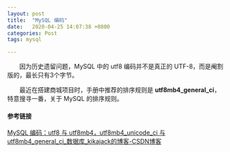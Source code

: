 ```yaml
---
layout: post
title:  "MySQL 编码"
date:   2020-04-25 14:07:38 +0800
categories: Post
tags: mysql

---
```

　　因为历史遗留问题，MySQL 中的 utf8 编码并不是真正的 UTF-8，而是阉割版的，最长只有3个字节。

　　最近在搭建商城项目时，手册中推荐的排序规则是 **utf8mb4_general_ci**，特意搜寻一番，关于 MySQL 的排序规则。
#### 参考链接
[MySQL 编码：utf8 与 utf8mb4，utf8mb4_unicode_ci 与 utf8mb4_general_ci_数据库_kikajack的博客-CSDN博客](https://blog.csdn.net/kikajack/article/details/84668924)
